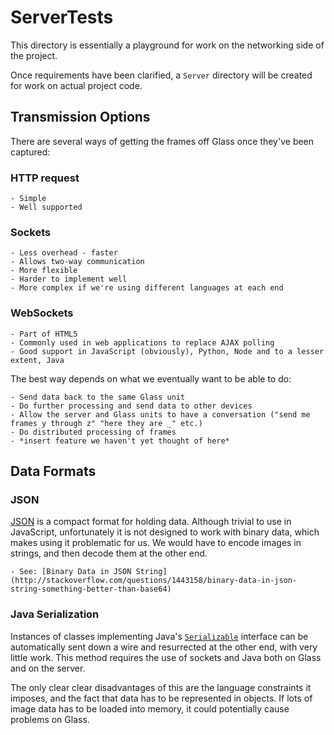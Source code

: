 # ServerTests

This directory is essentially a playground for work on the networking side of the project.

Once requirements have been clarified, a `Server` directory will be created for work on actual project code.

## Transmission Options

There are several ways of getting the frames off Glass once they've been captured:

### HTTP request
	- Simple
	- Well supported

### Sockets
	- Less overhead - faster
	- Allows two-way communication
	- More flexible
	- Harder to implement well
	- More complex if we're using different languages at each end

### WebSockets
	- Part of HTML5
	- Commonly used in web applications to replace AJAX polling
	- Good support in JavaScript (obviously), Python, Node and to a lesser extent, Java

The best way depends on what we eventually want to be able to do:

	- Send data back to the same Glass unit
	- Do further processing and send data to other devices
	- Allow the server and Glass units to have a conversation ("send me frames y through z" "here they are _" etc.)
	- Do distributed processing of frames
	- *insert feature we haven't yet thought of here*

## Data Formats 

### JSON

[JSON](http://json.org/) is a compact format for holding data. Although trivial to use in JavaScript, unfortunately it is not designed to work with binary data, which makes using it problematic for us. We would have to encode images in strings, and then decode them at the other end.

	- See: [Binary Data in JSON String](http://stackoverflow.com/questions/1443158/binary-data-in-json-string-something-better-than-base64)

### Java Serialization

Instances of classes implementing Java's [`Serializable`](http://docs.oracle.com/javase/7/docs/api/java/io/Serializable.html) interface can be automatically sent down a wire and resurrected at the other end, with very little work. This method requires the use of sockets and Java both on Glass and on the server.

The only clear clear disadvantages of this are the language constraints it imposes, and the fact that data has to be represented in objects. If lots of image data has to be loaded into memory, it could potentially cause problems on Glass. 
